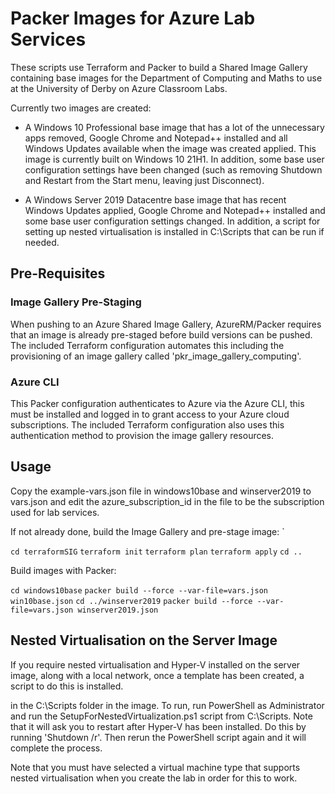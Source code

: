 # Packer Images for Azure Lab Services

These scripts use Terraform and Packer to build a Shared Image Gallery containing base images for the Department of Computing and Maths to use at 
the University of Derby on Azure Classroom Labs. 

Currently two images are created:

- A Windows 10 Professional base image that has a lot of the unnecessary apps removed, Google Chrome and Notepad++ installed and all Windows Updates
  available when the image was created applied.  This image is currently built on Windows 10 21H1.   In addition, some base user configuration 
  settings have been changed (such as removing Shutdown and Restart from the Start menu, leaving just Disconnect).
  
- A Windows Server 2019 Datacentre base image that has recent Windows Updates applied, Google Chrome and Notepad++ installed and some base user
  configuration settings changed.  In addition, a script for setting up nested virtualisation is installed in C:\Scripts that can be run if 
  needed.

## Pre-Requisites

### Image Gallery Pre-Staging
When pushing to an Azure Shared Image Gallery, AzureRM/Packer requires that an image is already pre-staged before build versions can be pushed. 
The included Terraform configuration automates this including the provisioning of an image gallery called 'pkr_image_gallery_computing'.

### Azure CLI

This Packer configuration authenticates to Azure via the Azure CLI, this must be installed and logged in to grant access to your Azure cloud 
subscriptions. The included Terraform configuration also uses this authentication method to provision the image gallery resources.


## Usage

Copy the example-vars.json file in windows10base and winserver2019 to vars.json and edit the azure_subscription_id in the file to be the subscription 
used for lab services.

If not already done, build the Image Gallery and pre-stage image:
`

  `cd terraformSIG`
  `terraform init`
  `terraform plan`
  `terraform apply`
  `cd ..`

Build images with Packer:

  `cd windows10base`
  `packer build --force --var-file=vars.json win10base.json`
  `cd ../winserver2019`
  `packer build --force --var-file=vars.json winserver2019.json`

## Nested Virtualisation on the Server Image

If you require nested virtualisation and Hyper-V installed on the server image, along with a local network, once a template has been created, a 
script to do this is installed.

in the C:\Scripts folder in the image. To run, run PowerShell as Administrator and run the SetupForNestedVirtualization.ps1 script from C:\Scripts.
Note that it will ask you to restart after Hyper-V has been installed.  Do this by running 'Shutdown /r'.  Then rerun the PowerShell script again 
and it will complete the process. 

Note that you must have selected a virtual machine type that supports nested virtualisation when you create the lab in order for this to work. 